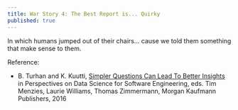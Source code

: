 ```yaml
---
title: War Story 4: The Best Report is... Quirky
published: true
---
```


In which humans jumped out of their chairs... cause we told them something that make sense to them.

Reference:

- B. Turhan and K. Kuutti, [Simpler Questions Can Lead To Better Insights](https://github.com/ds4se/chapters/blob/master/turhanb/theGraph.md)  in Perspectives on Data Science for Software Engineering, eds. Tim Menzies, Laurie Williams, Thomas Zimmermann, Morgan Kaufmann Publishers, 2016
